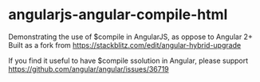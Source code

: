 # angularjs-angular-compile-html
Demonstrating the use of $compile in AngularJS, as oppose to Angular 2+
Built as a fork from https://stackblitz.com/edit/angular-hybrid-upgrade

If you find it useful to have $compile ssolution in Angular, please support https://github.com/angular/angular/issues/36719
